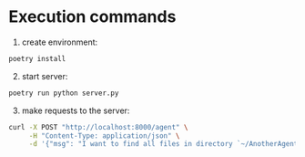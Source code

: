 # Execution commands

1. create environment:

```bash
poetry install
```

2. start server:

```bash
poetry run python server.py
```

3. make requests to the server:

```bash
curl -X POST "http://localhost:8000/agent" \
     -H "Content-Type: application/json" \
     -d '{"msg": "I want to find all files in directory `~/AnotherAgent/test_directory` with `.txt` extension. Then for those of these files which contain at least 1 word `log` inside their filename, change their extension to `.log`"}'
```
